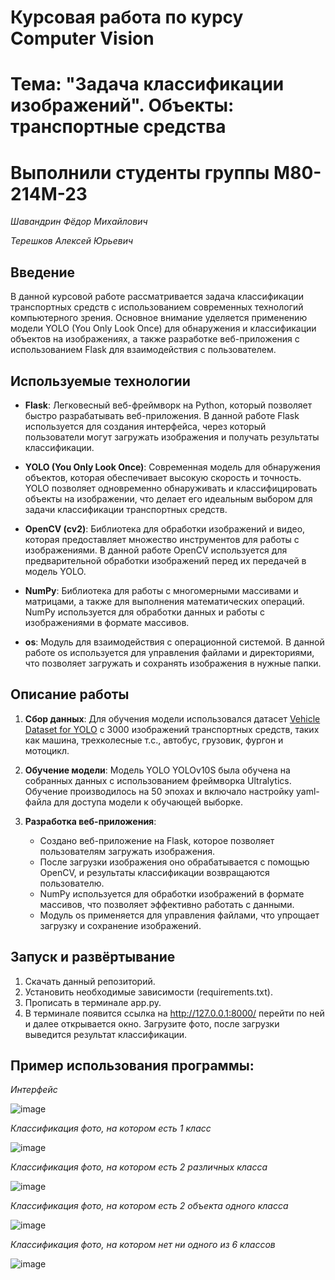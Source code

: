 # Курсовая работа по курсу Computer Vision

# Тема: "Задача классификации изображений". Объекты: транспортные средства

# Выполнили студенты группы М80-214М-23

*Шавандрин Фёдор Михайлович*

*Терешков Алексей Юрьевич*

## Введение

В данной курсовой работе рассматривается задача классификации транспортных средств с использованием современных технологий компьютерного зрения. Основное внимание уделяется применению модели YOLO (You Only Look Once) для обнаружения и классификации объектов на изображениях, а также разработке веб-приложения с использованием Flask для взаимодействия с пользователем.

## Используемые технологии

- **Flask**: Легковесный веб-фреймворк на Python, который позволяет быстро разрабатывать веб-приложения. В данной работе Flask используется для создания интерфейса, через который пользователи могут загружать изображения и получать результаты классификации.

- **YOLO (You Only Look Once)**: Современная модель для обнаружения объектов, которая обеспечивает высокую скорость и точность. YOLO позволяет одновременно обнаруживать и классифицировать объекты на изображении, что делает его идеальным выбором для задачи классификации транспортных средств.

- **OpenCV (cv2)**: Библиотека для обработки изображений и видео, которая предоставляет множество инструментов для работы с изображениями. В данной работе OpenCV используется для предварительной обработки изображений перед их передачей в модель YOLO.

- **NumPy**: Библиотека для работы с многомерными массивами и матрицами, а также для выполнения математических операций. NumPy используется для обработки данных и работы с изображениями в формате массивов.

- **os**: Модуль для взаимодействия с операционной системой. В данной работе os используется для управления файлами и директориями, что позволяет загружать и сохранять изображения в нужные папки.

## Описание работы

1. **Сбор данных**: Для обучения модели использовался датасет [Vehicle Dataset for YOLO](https://www.kaggle.com/datasets/nadinpethiyagoda/vehicle-dataset-for-yolo) с 3000 изображений транспортных средств, таких как машина, трехколесные т.с., автобус, грузовик, фургон и мотоцикл.

2. **Обучение модели**: Модель YOLO YOLOv10S была обучена на собранных данных с использованием фреймворка Ultralytics. Обучение производилось на 50 эпохах и включало настройку yaml-файла для доступа модели к обучающей выборке. 

3. **Разработка веб-приложения**:
   - Создано веб-приложение на Flask, которое позволяет пользователям загружать изображения.
   - После загрузки изображения оно обрабатывается с помощью OpenCV, и результаты классификации возвращаются пользователю.
   - NumPy используется для обработки изображений в формате массивов, что позволяет эффективно работать с данными.
   - Модуль os применяется для управления файлами, что упрощает загрузку и сохранение изображений.

## Запуск и развёртывание

1. Скачать данный репозиторий.
2. Установить необходимые зависимости (requirements.txt).
3. Прописать в терминале app.py.
4. В терминале появится ссылка на http://127.0.0.1:8000/ перейти по ней и далее открывается окно. Загрузите фото, после загрузки выведится результат классификации.

## Пример использования программы:
*Интерфейс*

![image](https://github.com/user-attachments/assets/019abbaa-828c-4020-886d-0c45dc228207)

*Классификация фото, на котором есть 1 класс*

![image](https://github.com/user-attachments/assets/553f0fe4-18fe-47ae-943d-c79d815e34cc)

*Классификация фото, на котором есть 2 различных класса*

![image](https://github.com/user-attachments/assets/539e153a-c1a4-46dc-8509-72321bd046e6)

*Классификация фото, на котором есть 2 объекта одного класса*

![image](https://github.com/user-attachments/assets/427413ea-67f0-41f8-833a-5be2cf677d48)

*Классификация фото, на котором нет ни одного из 6 классов*

![image](https://github.com/user-attachments/assets/c4e3a1a3-b454-43c7-b13c-e67fcf61e795)
